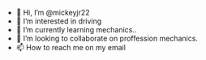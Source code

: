 - 👋 Hi, I’m @mickeyjr22
- 👀 I’m interested in driving
- 🌱 I’m currently learning mechanics..
- 💞️ I’m looking to collaborate on proffession mechanics.
- 📫 How to reach me on my email

<!---
mickeyjr22/mickeyjr22 is a ✨ special ✨ repository because its `README.md` (this file) appears on your GitHub profile.
You can click the Preview link to take a look at your changes.
--->
